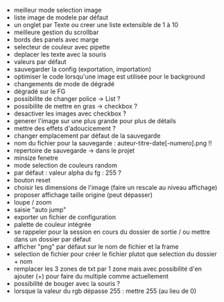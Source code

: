 - meilleur mode selection image
- liste image de modele par défaut
- un onglet par Texte ou creer une liste extensible de 1 à 10
- meilleure gestion du scrollbar
- bords des panels avec marge
- selecteur de couleur avec pipette
- deplacer les texte avec la souris
- valeurs par défaut
- sauvegarder la config (exportation, importation)
- optimiser le code lorsqu'une image est utilisée pour le background
- changements de mode de dégradé
- dégradé sur le FG
- possibilite de changer police -> List ?
- possibilite de mettre en gras -> checkbox ?
- desactiver les images avec checkbox ?
- generer l'image sur une plus grande pour plus de détails
- mettre des effets d'adoucicement ?
- changer emplacement par défaut de la sauvegarde
- nom du fichier pour la sauvegarde : auteur-titre-date[-numero].png !!
- repertoire de sauvegarde -> dans le projet
- minsize fenetre
- mode selection de couleurs random
- par défaut : valeur alpha du fg : 255 ?
- bouton reset
- choisir les dimensions de l'image (faire un rescale au niveau affichage)
- proposer affichage taille origine (peut dépasser)
- loupe / zoom
- saisie "auto jump"
- exporter un fichier de configuration
- palette de couleur intégrée
- se rappeler pour la session en cours du dossier de sortie / ou mettre dans un dossier par défaut
- afficher "png" par défaut sur le nom de fichier et la frame
- selection de fichier pour créer le fichier plutot que selection du dossier + nom
- remplacer les 3 zones de txt par 1 zone mais avec possibilité d'en ajouter (+) pour faire du multiple comme actuellement
- possibilité de bouger avec la souris ?
- lorsque la valeur du rgb dépasse 255 : mettre 255 (au lieu de 0)
